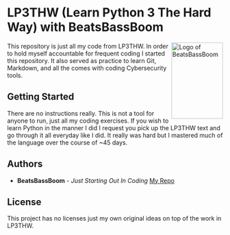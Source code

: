 # LP3THW (Learn Python 3 The Hard Way) with BeatsBassBoom

<img src="" align="right"
     title="Logo of BeatsBassBoom" width="120" height="178">

This repository is just all my code from LP3THW. In order to hold myself accountable for frequent coding I started this repository. It also served as practice to learn Git, Markdown, and all the comes with coding Cybersecurity tools.

## Getting Started

There are no instructions really. This is not a tool for anyone to run, just all my coding exercises. If you wish to learn Python in the manner I did I request you pick up the LP3THW text and go through it all everyday like I did. It really was hard but I mastered much of the language over the course of ~45 days.

## Authors

- **BeatsBassBoom** - _Just Starting Out In Coding_ [My Repo](https://github.com/BeatsBassBoom)

## License

This project has no licenses just my own original ideas on top of the work in LP3THW.
